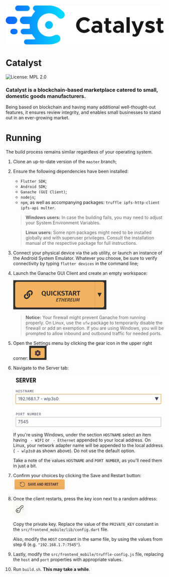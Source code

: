 ![Catalyst logo](img/logotype_inline.png)
# Catalyst
![License: MPL 2.0](https://img.shields.io/badge/License-MPL%202.0-brightgreen.svg)

### Catalyst is a blockchain-based marketplace catered to small, domestic goods manufacturers.

Being based on blockchain and having many additional well-thought-out features, it ensures review integrity, and enables small businesses to stand out in an ever-growing market.

# Running

The build process remains similar regardless of your operating system.

   1. Clone an up-to-date version of the `master` branch;
   2. Ensure the following dependencies have been installed:
      - `Flutter SDK`;
      - `Android SDK`;
      - `Ganache (GUI Client)`;
      - `nodejs`;
      - `npm`, as well as accompanying packages: `truffle ipfs-http-client ipfs-api multer`.
      
      > **Windows users:** In case the building fails, you may need to adjust your System Environment Variables.
      
      > **Linux users:** Some npm packages might need to be installed globally and with superuser privileges. Consult the installation manual of the respective package for full instructions.
      
   3. Connect your physical device via the `adb` utility, or launch an instance of the Android System Emulator. Whatever you choose, be sure to verify connectivity by typing `flutter devices` in the command line;
   4. Launch the Ganache GUI Client and create an empty workspace:
      
      ![Ganache create workspace](img/ganache_quickstart.png)
      > **Notice:** Your firewall might prevent Ganache from running properly. On Linux, use the `ufw` package to temporarily disable the firewall or add an exemption. If you are using Windows, you will be prompted to allow inbound and outbound traffic for needed ports.
   5. Open the Settings menu by clicking the gear icon in the upper right corner:
      ![Ganache Settings](img/ganache_settings.png)
   6. Navigate to the Server tab:

      ![Ganache Port Settings](img/ganache_port_settings.png)   
      If you're using Windows, under the section `HOSTNAME` select an item having ` - WIFI` or ` - Ethernet` appended to your local address. On Linux, your network adapter name will be appended to the local address (` - wlp3s0` as shown above).  Do not use the default option.

      Take a note of the values `HOSTNAME` and `PORT NUMBER`, as you'll need them in just a bit.
   7. Confirm your choices by clicking the Save and Restart button:
      ![Ganache Save And Restart Button](img/ganache_save_and_restart.png)
   8. Once the client restarts, press the key icon next to a random address: ![Ganache Key Button](img/ganache_key.png)

      Copy the private key. Replace the value of the `PRIVATE_KEY` constant in the `src/frontend_mobile/lib/config.dart` file.

      Also, modify the `HOST` constant in the same file, by using the values from step 6 (e.g. `"192.168.1.7:7545"`).
   9. Lastly, modify the `src/frontend_mobile/truffle-config.js` file, replacing the `host` and `port` properties with appropriate values.
   10. Run `build.sh`. **This may take a while**.
